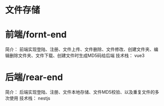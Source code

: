 # 文件存储

# 前端/fornt-end
简介：
前端实现登陆、注册、文件上传、文件删除、文件修改、创建文件夹、编辑删除文件夹、文件下载、创建文件时生成MD5码给后端
技术栈：
vue3

# 后端/rear-end
简介：
后端实现登陆、注册、文件本地存储、文件MD5校验、以及重复文件的多次使用
技术栈：
nestjs